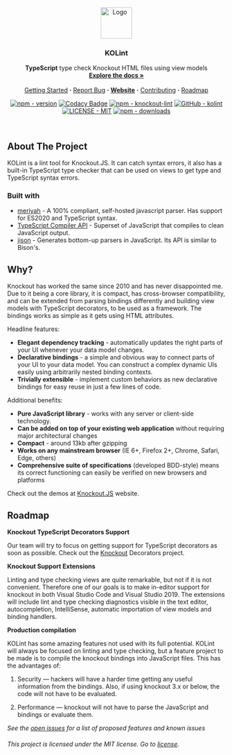 <!-- PROJECT LOGO -->
<br />
<p align="center">
  <a href="https://github.com/kolint/kolint">
    <img src="https://github.com/kolint/kolint/raw/master/assets/logo.png" alt="Logo" width="72">
  </a>

  <h3 align="center">KOLint</h3>

  <p align="center">
    <strong>TypeScript</strong> type check Knockout HTML files using view models
    <br />
    <a href="https://docs.kolint.org"><strong>Explore the docs »</strong></a>
    <br />
    <br />
    <a href="#installation">Getting Started</a>
    <b>·</b>
    <a href="https://github.com/kolint/kolint/issues/new/choose">Report Bug</a>
    <b>·</b>
    <b><a href="https://kolint.org">Website</a></b>
    <b>·</b>
    <a href="https://github.com/kolint/kolint/blob/master/CONTRIBUTING.md">Contributing</a>
    <b>·</b>
    <a href="#roadmap">Roadmap</a>
  </p>
</p>

<p align="center">
<a href="https://github.com/kolint/kolint/releases"><img src="https://img.shields.io/npm/v/knockout-lint?style=flat-square" alt="npm - version"></a>
<a href="https://app.codacy.com/gh/kolint/kolint?utm_source=github.com&amp;utm_medium=referral&amp;utm_content=kolint/kolint&amp;utm_campaign=Badge_Grade_Settings"><img src="https://api.codacy.com/project/badge/Grade/55445591f0a1422484fba50da71aef79" alt="Codacy Badge"></a>
<a href="https://www.npmjs.com/package/knockout-lint"><img src="https://img.shields.io/badge/npm-knockout--lint-red?style=flat-square" alt="npm - knockout-lint"></a>
<a href="https://github.com/kolint/kolint"><img src="https://img.shields.io/badge/GitHub-kolint-blue?style=flat-square" alt="GitHub - kolint"></a>
<a href="https://github.com/kolint/kolint/blob/master/LICENSE"><img src="https://img.shields.io/github/license/kolint/kolint.svg?style=flat-square" alt="LICENSE - MIT"></a>
<a href="https://www.npmjs.com/package/knockout-lint"><img src="https://img.shields.io/npm/dw/knockout-lint?style=flat-square" alt="npm - downloads"></a>
</p>

<br>

<!-- ABOUT THE PROJECT -->
## About The Project

KOLint is a lint tool for Knockout.JS. It can catch syntax errors, it also has a built-in TypeScript type checker that can be used on views to get type and TypeScript syntax errors.

### Built with
  - [meriyah][meriyah] - A 100% compliant, self-hosted javascript parser. Has support for ES2020 and TypeScript syntax.
  - [TypeScript Compiler API][ts-compiler-api] - Superset of JavaScript that compiles to clean JavaScript output.
  - [jison][jison] - Generates bottom-up parsers in JavaScript. Its API is similar to Bison's.

## Why?

Knockout has worked the same since 2010 and has never disappointed me. Due to it being a core library, it is compact, has cross-browser compatibility, and can be extended from parsing bindings differently and building view models with TypeScript decorators, to be used as a framework. The bindings works as simple as it gets using HTML attributes.

Headline features:

- **Elegant dependency tracking** - automatically updates the right parts of your UI whenever your data model changes.
- **Declarative bindings** - a simple and obvious way to connect parts of your UI to your data model. You can construct a complex dynamic UIs easily using arbitrarily nested binding contexts.
- **Trivially extensible** - implement custom behaviors as new declarative bindings for easy reuse in just a few lines of code.

Additional benefits:
- **Pure JavaScript library** - works with any server or client-side technology.
- **Can be added on top of your existing web application** without requiring major architectural changes
- **Compact** - around 13kb after gzipping
- **Works on any mainstream browser** (IE 6+, Firefox 2+, Chrome, Safari, Edge, others)
- **Comprehensive suite of specifications** (developed BDD-style) means its correct functioning can easily be verified on new browsers and platforms

Check out the demos at [Knockout.JS](https://knockoutjs.com) website.

## Roadmap

**Knockout TypeScript Decorators Support**

Our team will try to focus on getting support for TypeScript decorators as soon as possible. Check out the [Knockout](https://github.com/gnaeus/knockout-decorators) Decorators project.

**Knockout Support Extensions**

Linting and type checking views are quite remarkable, but not if it is not convenient. Therefore one of our goals is to make in-editor support for knockout in both Visual Studio Code and Visual Studio 2019. The extensions will include lint and type checking diagnostics visible in the text editor, autocompletion, IntelliSense, automatic importation of view models and binding handlers.

**Production compilation**

KOLint has some amazing features not used with its full potential. KOLint will always be focused on linting and type checking, but a feature project to be made is to compile the knockout bindings into JavaScript files. This has the advantages of:

1. Security — hackers will have a harder time getting any useful information from the bindings. Also, if using knockout 3.x or below, the code will not have to be evaluated.

2. Performance — knockout will not have to parse the JavaScript and bindings or evaluate them.

_See the [open issues](https://github.com/kolint/kolint/issues) for a list of proposed features and known issues_

<!-- omit in toc -->
###### This project is licensed under the MIT license. Go to [license](https://github.com/kolint/kolint/blob/master/LICENSE).

[ts-compiler-api]: https://github.com/Microsoft/TypeScript/wiki/Using-the-Compiler-API
[meriyah]: https://github.com/meriyah/meriyah
[jison]: https://github.com/zaach/jison
[product-screenshot]: images/screenshot.png


